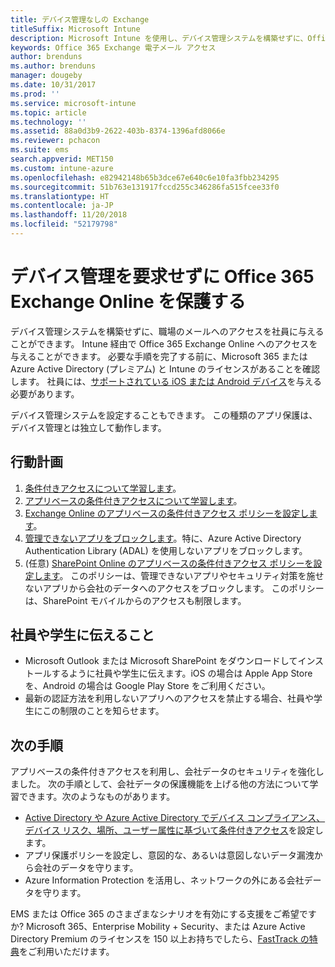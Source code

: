 ```yaml
---
title: デバイス管理なしの Exchange
titleSuffix: Microsoft Intune
description: Microsoft Intune を使用し、デバイス管理システムを構築せずに、Office 365 Exchange Online 電子メールへのアクセスを社員に与えます。
keywords: Office 365 Exchange 電子メール アクセス
author: brenduns
ms.author: brenduns
manager: dougeby
ms.date: 10/31/2017
ms.prod: ''
ms.service: microsoft-intune
ms.topic: article
ms.technology: ''
ms.assetid: 88a0d3b9-2622-403b-8374-1396afd8066e
ms.reviewer: pchacon
ms.suite: ems
search.appverid: MET150
ms.custom: intune-azure
ms.openlocfilehash: e82942148b65b3dce67e640c6e10fa3fbb234295
ms.sourcegitcommit: 51b763e131917fccd255c346286fa515fcee33f0
ms.translationtype: HT
ms.contentlocale: ja-JP
ms.lasthandoff: 11/20/2018
ms.locfileid: "52179798"
---
```

# <a name="protect-office-365-exchange-online-without-requiring-device-management"></a>デバイス管理を要求せずに Office 365 Exchange Online を保護する

デバイス管理システムを構築せずに、職場のメールへのアクセスを社員に与えることができます。 Intune 経由で Office 365 Exchange Online へのアクセスを与えることができます。 必要な手順を完了する前に、Microsoft 365 または Azure Active Directory (プレミアム) と Intune のライセンスがあることを確認します。 社員には、[サポートされている iOS または Android デバイス](supported-devices-browsers.md)を与える必要があります。 

デバイス管理システムを設定することもできます。 この種類のアプリ保護は、デバイス管理とは独立して動作します。 

## <a name="action-plan"></a>行動計画

1. [条件付きアクセスについて学習します](conditional-access.md)。 
2. [アプリベースの条件付きアクセスについて学習します](app-based-conditional-access-intune.md)。
3. [Exchange Online のアプリベースの条件付きアクセス ポリシーを設定します](app-based-conditional-access-intune-create.md)。
4. [管理できないアプリをブロックします](app-modern-authentication-block.md)。特に、Azure Active Directory Authentication Library (ADAL) を使用しないアプリをブロックします。
5. (任意) [SharePoint Online のアプリベースの条件付きアクセス ポリシーを設定します](app-based-conditional-access-intune-create.md)。 このポリシーは、管理できないアプリやセキュリティ対策を施せないアプリから会社のデータへのアクセスをブロックします。 このポリシーは、SharePoint モバイルからのアクセスも制限します。 

## <a name="what-to-tell-employees-and-students"></a>社員や学生に伝えること

* Microsoft Outlook または Microsoft SharePoint をダウンロードしてインストールするように社員や学生に伝えます。iOS の場合は Apple App Store を、Android の場合は Google Play Store をご利用ください。 
* 最新の認証方法を利用しないアプリへのアクセスを禁止する場合、社員や学生にこの制限のことを知らせます。 

## <a name="next-steps"></a>次の手順

アプリベースの条件付きアクセスを利用し、会社データのセキュリティを強化しました。 次の手順として、会社データの保護機能を上げる他の方法について学習できます。次のようなものがあります。 

* [Active Directory や Azure Active Directory でデバイス コンプライアンス、デバイス リスク、場所、ユーザー属性に基づいて条件付きアクセス](https://docs.microsoft.com/azure/active-directory/active-directory-conditional-access-azure-portal)を設定します。  
* アプリ保護ポリシーを設定し、意図的な、あるいは意図しないデータ漏洩から会社のデータを守ります。 
* Azure Information Protection を活用し、ネットワークの外にある会社データを守ります。 

EMS または Office 365 のさまざまなシナリオを有効にする支援をご希望ですか? Microsoft 365、Enterprise Mobility + Security、または Azure Active Directory Premium のライセンスを 150 以上お持ちでしたら、[FastTrack の特典](https://docs.microsoft.com/enterprise-mobility-security/solutions/enterprise-mobility-fasttrack-program)をご利用いただけます。 